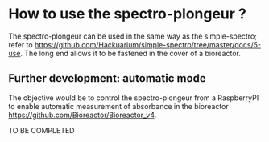 # How to use the spectro-plongeur ?

The spectro-plongeur can be used in the same way as the simple-spectro; refer to https://github.com/Hackuarium/simple-spectro/tree/master/docs/5-use. The long end allows it to be fastened in the cover of a bioreactor.

## Further development: automatic mode

The objective would be to control the spectro-plongeur from a RaspberryPI to enable automatic measurement of absorbance in the bioreactor https://github.com/Bioreactor/Bioreactor_v4.  

TO BE COMPLETED
